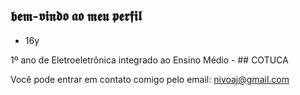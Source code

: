 ## 𝖇𝖊𝖒-𝖛𝖎𝖓𝖉𝖔 𝖆𝖔 𝖒𝖊𝖚 𝖕𝖊𝖗𝖋𝖎𝖑

- 16y

1º ano de Eletroeletrônica integrado ao Ensino Médio - ## COTUCA


Você pode entrar em contato comigo pelo email: nivoaj@gmail.com
